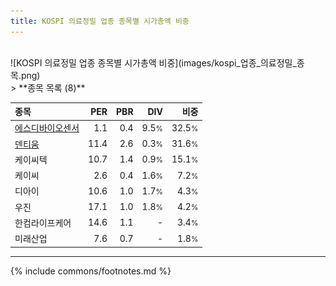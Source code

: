 ```yaml
---
title: KOSPI 의료정밀 업종 종목별 시가총액 비중
---
```

<br>
![KOSPI 의료정밀 업종 종목별 시가총액 비중](images/kospi_업종_의료정밀_종목.png)
<br>
> **종목 목록 (8)**<a id="list"></a>

| **종목** | **PER** | **PBR** | **DIV** | **비중** |
| :------- | ------: | ------: | ------: | -------: |
| [에스디바이오센서](/137310/) | 1.1 | 0.4 | 9.5<small>%</small> | 32.5<small>%</small> |
| [덴티움](/145720/) | 11.4 | 2.6 | 0.3<small>%</small> | 31.6<small>%</small> |
| 케이씨텍 | 10.7 | 1.4 | 0.9<small>%</small> | 15.1<small>%</small> |
| 케이씨 | 2.6 | 0.4 | 1.6<small>%</small> | 7.2<small>%</small> |
| 디아이 | 10.6 | 1.0 | 1.7<small>%</small> | 4.3<small>%</small> |
| 우진 | 17.1 | 1.0 | 1.8<small>%</small> | 4.2<small>%</small> |
| 한컴라이프케어 | 14.6 | 1.1 | - | 3.4<small>%</small> |
| 미래산업 | 7.6 | 0.7 | - | 1.8<small>%</small> |

---
{% include commons/footnotes.md %}